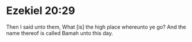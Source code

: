 # Ezekiel 20:29

Then I said unto them, What [is] the high place whereunto ye go? And the name thereof is called Bamah unto this day.
